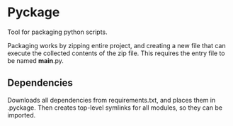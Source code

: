 # Pyckage

Tool for packaging python scripts.

Packaging works by zipping entire project, and creating a new file that can execute the collected contents of the zip file.
This requires the entry file to be named __main__.py.

## Dependencies

Downloads all dependencies from requirements.txt, and places them in .pyckage.
Then creates top-level symlinks for all modules, so they can be imported.
